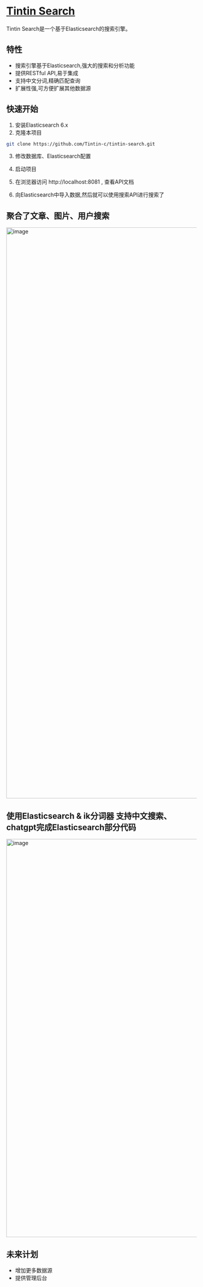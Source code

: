 # [Tintin Search](http://tintin.center/)

Tintin Search是一个基于Elasticsearch的搜索引擎。

## 特性

- 搜索引擎基于Elasticsearch,强大的搜索和分析功能
- 提供RESTful API,易于集成
- 支持中文分词,精确匹配查询
- 扩展性强,可方便扩展其他数据源

## 快速开始

1. 安装Elasticsearch 6.x
2. 克隆本项目

```bash
git clone https://github.com/Tintin-c/tintin-search.git
```

3. 修改数据库、Elasticsearch配置

4. 启动项目

5. 在浏览器访问 http://localhost:8081 , 查看API文档

6. 向Elasticsearch中导入数据,然后就可以使用搜索API进行搜索了

## 聚合了文章、图片、用户搜索

<img width="1507" alt="image" src="https://github.com/Tintin-c/tintin-search/assets/71000759/f0e8033d-cd54-4ae3-b2cf-343bb8dc7a09">



## 使用Elasticsearch & ik分词器 支持中文搜索、chatgpt完成Elasticsearch部分代码

<img width="1051" alt="image" src="https://github.com/Tintin-c/tintin-search/assets/71000759/c9505b1f-fb22-4717-869a-484a1bd020e0">





## 未来计划

- 增加更多数据源
- 提供管理后台
